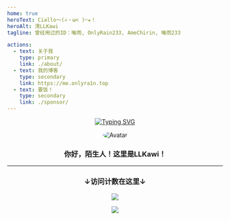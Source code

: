 ```yaml
---
home: true
heroText: Ciallo～(∠・ω< )⌒★！
heroAlt: 澪LLKawi
tagline: 曾经用过的ID：唯雨, OnlyRain233, AmeChirin, 唯雨233

actions:
  - text: 关于我
    type: primary
    link: ./about/
  - text: 我的博客
    type: secondary
    link: https://me.onlyra1n.top
  - text: 要饭！
    type: secondary
    link: ./sponsor/
---
```


<p style="text-align: center">
<a href="https://git.io/typing-svg"><img src="https://readme-typing-svg.demolab.com/?pause=1000&width=450&center=true&lines=Hello+there!+This+is+LLKawi!%3B%E3%81%8B%E3%81%86%E3%81%84%E3%81%A1%E3%82%83%E3%82%93%E3%81%AF%E3%81%A8%E3%81%A6%E3%82%82%E5%8F%AF%E6%84%9B%E3%81%84%E3%81%A7%E3%81%99%EF%BC%81" alt="Typing SVG" /></a>
</p>

<div style="text-align: center">
<img src="https://cravatar.cn/avatar/949b4b017cd9c5b03ec65cfc715c17ec?s=250" alt="Avatar" style="border-radius: 50%">
<h3>你好，陌生人！这里是LLKawi！</h3>
</div>

---

<div style="text-align: center;">
    <h3>↓访问计数在这里↓</h3>
    <img src="https://moe-counter.glitch.me/get/@6475578645547358?theme=moebooru">
    <p>
        <a href="https://icp.gov.moe/?keyword=20236040" target="_blank" rel="nofollow">
        <img src="https://me.onlyra1n.top/assets/img/moe.svg">
        </a>
    </p>
</div>
